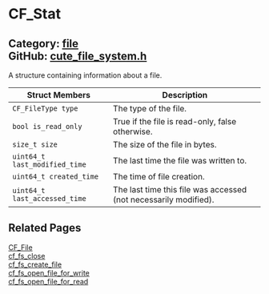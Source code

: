 [//]: # (This file is automatically generated by Cute Framework's docs parser.)
[//]: # (Do not edit this file by hand!)
[//]: # (See: https://github.com/RandyGaul/cute_framework/blob/master/samples/docs_parser.cpp)
[](../header.md ':include')

# CF_Stat

Category: [file](/api_reference?id=file)  
GitHub: [cute_file_system.h](https://github.com/RandyGaul/cute_framework/blob/master/include/cute_file_system.h)  
---

A structure containing information about a file.

Struct Members | Description
--- | ---
`CF_FileType type` | The type of the file.
`bool is_read_only` | True if the file is read-only, false otherwise.
`size_t size` | The size of the file in bytes.
`uint64_t last_modified_time` | The last time the file was written to.
`uint64_t created_time` | The time of file creation.
`uint64_t last_accessed_time` | The last time this file was accessed (not necessarily modified).

## Related Pages

[CF_File](/file/cf_file.md)  
[cf_fs_close](/file/cf_fs_close.md)  
[cf_fs_create_file](/file/cf_fs_create_file.md)  
[cf_fs_open_file_for_write](/file/cf_fs_open_file_for_write.md)  
[cf_fs_open_file_for_read](/file/cf_fs_open_file_for_read.md)  
